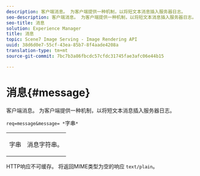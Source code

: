 ```yaml
---
description: 客户端消息。 为客户端提供一种机制，以将短文本消息插入服务器日志。
seo-description: 客户端消息。 为客户端提供一种机制，以将短文本消息插入服务器日志。
seo-title: 消息
solution: Experience Manager
title: 消息
topic: Scene7 Image Serving - Image Rendering API
uuid: 38d6d0e7-55cf-43ea-85b7-8f4aade4208a
translation-type: tm+mt
source-git-commit: 7bc7b3a86fbcdc57cfdc31745fae3afc06e44b15

---
```



# 消息{#message}

客户端消息。 为客户端提供一种机制，以将短文本消息插入服务器日志。

`req=message&message= *`字串`*`

<table id="simpletable_9AF29AA336C4447BBC2FD4A7D43ED91B"> 
 <tr class="strow"> 
  <td class="stentry"> <p><span class="varname"> 字串</span> </p> </td> 
  <td class="stentry"> <p>消息字符串。 </p></td> 
 </tr> 
</table>

HTTP响应不可缓存。 将返回MIME类型为空的响应 `text/plain`。
